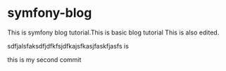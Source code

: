 symfony-blog
============

This is symfony blog tutorial.This is basic blog tutorial
This is also edited.

sdfjalsfaksdfjdfkfsjdfkajsfkasjfaskfjasfs is


this is my second commit 
